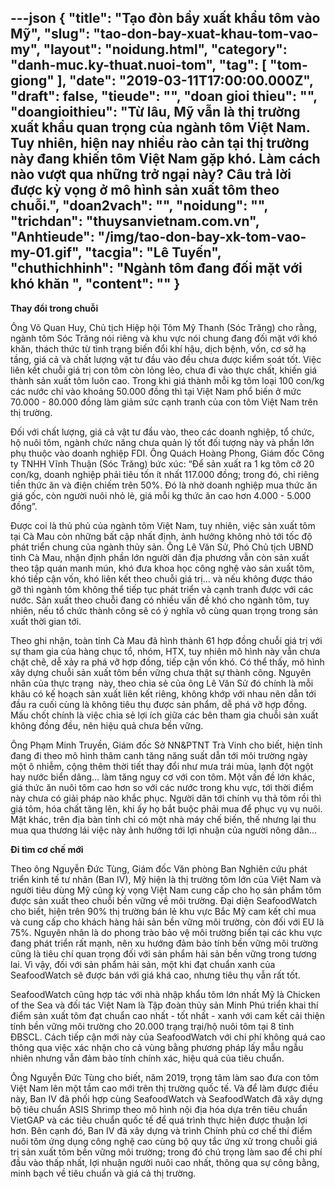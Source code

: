 ---json
{
    "title": "Tạo đòn bẩy xuất khẩu tôm vào Mỹ",
    "slug": "tao-don-bay-xuat-khau-tom-vao-my",
    "layout": "noidung.html",
    "category": "danh-muc.ky-thuat.nuoi-tom",
    "tag": [
        "tom-giong"
    ],
    "date": "2019-03-11T17:00:00.000Z",
    "draft": false,
    "tieude": "",
    "doan gioi thieu": "",
    "doangioithieu": "Từ lâu, Mỹ vẫn là thị trường xuất khẩu quan trọng của ngành tôm Việt Nam. Tuy nhiên, hiện nay nhiều rào cản tại thị trường này đang khiến tôm Việt Nam gặp khó. Làm cách nào vượt qua những trở ngại này? Câu trả lời được kỳ vọng ở mô hình sản xuất tôm theo chuỗi.",
    "doan2vach": "",
    "noidung": "",
    "trichdan": "thuysanvietnam.com.vn",
    "Anhtieude": "/img/tao-don-bay-xk-tom-vao-my-01.gif",
    "tacgia": "Lê Tuyến",
    "chuthichhinh": "Ngành tôm đang đối mặt với khó khăn ",
    "__content__": ""
}
---
<p><strong>Thay đổi trong chuỗi</strong></p>

<p>&Ocirc;ng V&otilde; Quan Huy, Chủ tịch Hiệp hội T&ocirc;m Mỹ Thanh (S&oacute;c Trăng) cho rằng, ng&agrave;nh t&ocirc;m S&oacute;c Trăng n&oacute;i ri&ecirc;ng v&agrave; khu vực n&oacute;i chung đang đối mặt với kh&oacute; khăn, th&aacute;ch thức từ t&igrave;nh trạng biến đổi kh&iacute; hậu, dịch bệnh, vốn, cơ sở hạ tầng, gi&aacute; cả v&agrave; chất lượng vật tư đầu v&agrave;o đều chưa được kiểm so&aacute;t tốt. Việc li&ecirc;n kết chuỗi gi&aacute; trị con t&ocirc;m c&ograve;n lỏng lẻo, chưa đi v&agrave;o thực chất, khiến gi&aacute; th&agrave;nh sản xuất t&ocirc;m lu&ocirc;n cao. Trong khi gi&aacute; th&agrave;nh mỗi kg t&ocirc;m loại 100 con/kg c&aacute;c nước chỉ v&agrave;o khoảng 50.000 đồng th&igrave; tại Việt Nam phổ biến ở mức 70.000 - 80.000 đồng l&agrave;m giảm sức cạnh tranh của con t&ocirc;m Việt Nam tr&ecirc;n thị trường.</p>

<p>Đối với chất lượng, gi&aacute; cả vật tư đầu v&agrave;o, theo c&aacute;c doanh nghiệp, tổ chức, hộ nu&ocirc;i t&ocirc;m, ng&agrave;nh chức năng chưa quản l&yacute; tốt đối tượng n&agrave;y v&agrave; phần lớn phụ thuộc v&agrave;o doanh nghiệp FDI. &Ocirc;ng Qu&aacute;ch Ho&agrave;ng Phong, Gi&aacute;m đốc C&ocirc;ng ty TNHH Vĩnh Thuận (S&oacute;c Trăng) bức x&uacute;c: &ldquo;Để sản xuất ra 1 kg t&ocirc;m cỡ 20 con/kg, doanh nghiệp phải ti&ecirc;u tốn &iacute;t nhất 117.000 đồng; trong đ&oacute;, chỉ ri&ecirc;ng tiền thức ăn v&agrave; điện chiếm tr&ecirc;n 50%. Đ&oacute; l&agrave; nhờ doanh nghiệp mua thức ăn gi&aacute; gốc, c&ograve;n người nu&ocirc;i nhỏ lẻ, gi&aacute; mỗi kg thức ăn cao hơn 4.000 - 5.000 đồng&rdquo;.</p>

<p>Được coi l&agrave; thủ phủ của ng&agrave;nh t&ocirc;m Việt Nam, tuy nhi&ecirc;n, việc sản xuất t&ocirc;m tại C&agrave; Mau c&ograve;n những bất cập nhất định, ảnh hưởng kh&ocirc;ng nhỏ tới tốc độ ph&aacute;t triển chung của ng&agrave;nh thủy sản. &Ocirc;ng L&ecirc; Văn Sử, Ph&oacute; Chủ tịch UBND tỉnh C&agrave; Mau, nhận định phần lớn người d&acirc;n địa phương vẫn c&ograve;n sản xuất theo tập qu&aacute;n manh m&uacute;n, kh&oacute; đưa khoa học c&ocirc;ng nghệ v&agrave;o sản xuất t&ocirc;m, kh&oacute; tiếp cận vốn, kh&oacute; li&ecirc;n kết theo chuỗi gi&aacute; trị&hellip; v&agrave; nếu kh&ocirc;ng được th&aacute;o gỡ th&igrave; ng&agrave;nh t&ocirc;m kh&ocirc;ng thể tiếp tục ph&aacute;t triển v&agrave; cạnh tranh được với c&aacute;c nước. Sản xuất theo chuỗi đang c&oacute; nhiều vấn đề kh&oacute; cho ng&agrave;nh t&ocirc;m, tuy nhi&ecirc;n, nếu tổ chức th&agrave;nh c&ocirc;ng sẽ c&oacute; &yacute; nghĩa v&ocirc; c&ugrave;ng quan trọng trong sản xuất thời gian tới.</p>

<p>Theo ghi nhận, to&agrave;n tỉnh C&agrave; Mau đ&atilde; h&igrave;nh th&agrave;nh 61 hợp đồng chuỗi gi&aacute; trị với sự tham gia của h&agrave;ng chục tổ, nh&oacute;m, HTX, tuy nhi&ecirc;n m&ocirc; h&igrave;nh n&agrave;y vẫn chưa chặt chẽ, dễ xảy ra ph&aacute; vỡ hợp đồng, tiếp cận vốn kh&oacute;. C&oacute; thể thấy, m&ocirc; h&igrave;nh x&acirc;y dựng chuỗi sản xuất t&ocirc;m bền vững chưa thật sự th&agrave;nh c&ocirc;ng. Nguy&ecirc;n nh&acirc;n của thực trạng&nbsp; n&agrave;y, theo chia sẻ của &ocirc;ng L&ecirc; Văn Sử đ&oacute; ch&iacute;nh l&agrave; mỗi kh&acirc;u c&oacute; kế hoạch sản xuất li&ecirc;n kết ri&ecirc;ng, kh&ocirc;ng khớp với nhau n&ecirc;n dẫn tới đầu ra cuối c&ugrave;ng l&agrave; kh&ocirc;ng ti&ecirc;u thụ được sản phẩm, dễ ph&aacute; vỡ hợp đồng. Mấu chốt ch&iacute;nh l&agrave; việc chia sẻ lợi &iacute;ch giữa c&aacute;c b&ecirc;n tham gia chuỗi sản xuất kh&ocirc;ng đồng đều, n&ecirc;n hiệu quả chưa bền vững.</p>

<p>&Ocirc;ng Phạm Minh Truyền, Gi&aacute;m đốc Sở NN&amp;PTNT Tr&agrave; Vinh cho biết, hiện tỉnh đang đi theo m&ocirc; h&igrave;nh th&acirc;m canh tăng năng suất dẫn tới m&ocirc;i trường ng&agrave;y một &ocirc; nhiễm, cộng th&ecirc;m thời tiết thay đổi như mưa tr&aacute;i m&ugrave;a, lạnh đột ngột hay nước biển d&acirc;ng&hellip; l&agrave;m tăng nguy cơ với con t&ocirc;m. Một vấn đề lớn kh&aacute;c, gi&aacute; thức ăn nu&ocirc;i t&ocirc;m cao hơn so với c&aacute;c nước trong khu vực, tới thời điểm n&agrave;y chưa c&oacute; giải ph&aacute;p n&agrave;o khắc phục. Người d&acirc;n tới ch&iacute;nh vụ thả t&ocirc;m rồi th&igrave; gi&aacute; t&ocirc;m, h&oacute;a chất tăng l&ecirc;n, khi ấy họ bắt buộc phải mua để phục vụ vụ nu&ocirc;i. Mặt kh&aacute;c, tr&ecirc;n địa b&agrave;n tỉnh chỉ c&oacute; một nh&agrave; m&aacute;y chế biến, thế nhưng lại thu mua qua thương l&aacute;i việc n&agrave;y ảnh hưởng tới lợi nhuận của người n&ocirc;ng d&acirc;n&hellip;</p>

<p><strong>Đi t&igrave;m cơ chế mới</strong></p>

<p>Theo &ocirc;ng Nguyễn Đức T&ugrave;ng, Gi&aacute;m đốc Văn ph&ograve;ng Ban Nghi&ecirc;n cứu ph&aacute;t triển kinh tế tư nh&acirc;n (Ban IV), Mỹ hiện l&agrave; thị trường t&ocirc;m lớn của Việt Nam v&agrave; người ti&ecirc;u d&ugrave;ng Mỹ cũng kỳ vọng Việt Nam cung cấp cho họ sản phẩm t&ocirc;m được sản xuất theo chuỗi bền vững về m&ocirc;i trường. Đại diện SeafoodWatch cho biết, hiện tr&ecirc;n 90% thị trường b&aacute;n lẻ khu vực Bắc Mỹ cam kết chỉ mua v&agrave; cung cấp cho kh&aacute;ch h&agrave;ng hải sản bền vững m&ocirc;i trường, c&ograve;n đối với EU l&agrave; 75%. Nguy&ecirc;n nh&acirc;n l&agrave; do phong tr&agrave;o bảo vệ m&ocirc;i trường biển tại c&aacute;c khu vực đang ph&aacute;t triển rất mạnh, n&ecirc;n xu hướng đảm bảo t&iacute;nh bền vững m&ocirc;i trường cũng l&agrave; ti&ecirc;u ch&iacute; quan trọng đối với sản phẩm hải sản bền vững trong tương lai. V&igrave; vậy, đối với sản phẩm hải sản, một khi đạt chuẩn xanh của SeafoodWatch sẽ được b&aacute;n với gi&aacute; kh&aacute; cao, nhưng ti&ecirc;u thụ vẫn rất tốt.</p>

<p>SeafoodWatch cũng hợp t&aacute;c với nh&agrave; nhập khẩu t&ocirc;m lớn nhất Mỹ l&agrave; Chicken of the Sea v&agrave; đối t&aacute;c Việt Nam l&agrave; Tập đo&agrave;n thủy sản Minh Ph&uacute; triển khai th&iacute; điểm sản xuất t&ocirc;m đạt chuẩn cao nhất - tốt nhất - xanh với cam kết cải thiện t&iacute;nh bền vững m&ocirc;i trường cho 20.000 trạng trại/hộ nu&ocirc;i t&ocirc;m tại 8 tỉnh ĐBSCL. C&aacute;ch tiếp cận mới n&agrave;y của SeafoodWatch với chi ph&iacute; kh&ocirc;ng qu&aacute; cao th&ocirc;ng qua việc x&aacute;c nhận cho cả v&ugrave;ng bằng phương ph&aacute;p lấy mẫu ngẫu nhi&ecirc;n nhưng vẫn đảm bảo t&iacute;nh ch&iacute;nh x&aacute;c, hiệu quả của ti&ecirc;u chuẩn.</p>

<p>&Ocirc;ng Nguyễn Đức T&ugrave;ng cho biết, năm 2019, trọng t&acirc;m l&agrave;m sao đưa con t&ocirc;m Việt Nam l&ecirc;n một tầm cao mới tr&ecirc;n thị trường quốc tế. V&agrave; để l&agrave;m được điều n&agrave;y, Ban IV đ&atilde; phối hợp c&ugrave;ng SeafoodWatch v&agrave; SeafoodWatch đ&atilde; x&acirc;y dựng bộ ti&ecirc;u chuẩn ASIS Shrimp theo m&ocirc; h&igrave;nh nội địa h&oacute;a dựa tr&ecirc;n ti&ecirc;u chuẩn VietGAP v&agrave; c&aacute;c ti&ecirc;u chuẩn quốc tế để qu&aacute; tr&igrave;nh thực hiện được thuận lợi hơn. B&ecirc;n cạnh đ&oacute;, Ban IV đ&atilde; x&acirc;y dựng v&agrave; tr&igrave;nh Ch&iacute;nh phủ cơ chế th&iacute; điểm nu&ocirc;i t&ocirc;m ứng dụng c&ocirc;ng nghệ cao c&ugrave;ng bộ quy tắc ứng xử trong chuỗi gi&aacute; trị sản xuất t&ocirc;m bền vững m&ocirc;i trường; trong đ&oacute; ch&uacute; trọng l&agrave;m sao để chi ph&iacute; đầu v&agrave;o thấp nhất, lợi nhuận người nu&ocirc;i cao nhất, th&ocirc;ng qua sự c&ocirc;ng bằng, minh bạch về ti&ecirc;u chuẩn v&agrave; gi&aacute; cả thị trường.</p>
